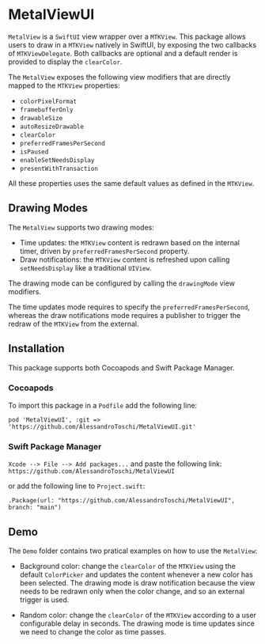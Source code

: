 # MetalViewUI

`MetalView` is a `SwiftUI`  view wrapper over a `MTKView`.
This package allows users to draw in a `MTKView` natively in SwiftUI, by exposing the two callbacks of `MTKViewDelegate`.
Both callbacks are optional and a default render is provided to display the `clearColor`.

The `MetalView` exposes the following view modifiers that are directly mapped to the `MTKView` properties:

- `colorPixelFormat`
- `framebufferOnly`
- `drawableSize`
- `autoResizeDrawable`
- `clearColor`
- `preferredFramesPerSecond`
- `isPaused`
- `enableSetNeedsDisplay`
- `presentWithTransaction`

All these properties uses the same default values as defined in the `MTKView`.

## Drawing Modes

The `MetalView` supports two drawing modes:

- Time updates: the `MTKView` content is redrawn based on the internal timer, driven by `preferredFramesPerSecond` property.
- Draw notifications: the `MTKView` content is refreshed upon calling `setNeedsDisplay` like a traditional `UIView`.

The drawing mode can be configured by calling the `drawingMode` view modifiers.

The time updates mode requires to specify the `preferredFramesPerSecond`, whereas the draw notifications mode requires a publisher to trigger the redraw of the `MTKView` from the external.

## Installation

This package supports both Cocoapods and Swift Package Manager.

### Cocoapods

To import this package in a `Podfile` add the following line:
```
pod 'MetalViewUI', :git => 'https://github.com/AlessandroToschi/MetalViewUI.git'
```

### Swift Package Manager

`Xcode --> File --> Add packages...` and paste the following link: `https://github.com/AlessandroToschi/MetalViewUI`

or add the following line to `Project.swift`:

`.Package(url: "https://github.com/AlessandroToschi/MetalViewUI", branch: "main")`

## Demo

The `Demo` folder contains two pratical examples on how to use the `MetalView`:

- Background color: change the `clearColor` of the `MTKView` using the default `ColorPicker` and updates the content whenever a new color has been selected. The drawing mode is draw notification because the view needs to be redrawn only when the color change, and so an external trigger is used.

- Random color: change the `clearColor` of the `MTKView` according to a user configurable delay in seconds. The drawing mode is time updates since we need to change the color as time passes.
